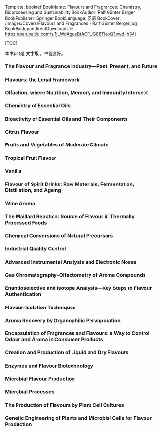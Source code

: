 Template: bookref
BookName: Flavours and Fragrances: Chemistry, Bioprocessing and Sustainability
BookAuthor: Ralf Günter Berger
BookPublisher: Springer
BookLanguage: 英语
BookCover: /images/Covers/Flavours and Fragrances - Ralf Günter Berger.jpg
BookBaidupanDirectDownloadUrl: https://pan.baidu.com/s/1jLWdAgueBtACFUG88TlapQ?pwd=h34j 


[TOC]

本书pdf是 **文字版** ，书签良好。

### The Flavour and Fragrance Industry—Past, Present, and Future

### Flavours: the Legal Framework

### Olfaction, where Nutrition, Memory and Immunity Intersect

### Chemistry of Essential Oils

### Bioactivity of Essential Oils and Their Components 

### Citrus Flavour 

### Fruits and Vegetables of Moderate Climate

### Tropical Fruit Flavour 

### Vanilla

### Flavour of Spirit Drinks: Raw Materials, Fermentation, Distillation, and Ageing 

### Wine Aroma 

### The Maillard Reaction: Source of Flavour in Thermally Processed Foods

### Chemical Conversions of Natural Precursors

### Industrial Quality Control

### Advanced Instrumental Analysis and Electronic Noses

### Gas Chromatography–Olfactometry of Aroma Compounds

### Enantioselective and Isotope Analysis—Key Steps to Flavour Authentication

### Flavour-Isolation Techniques

### Aroma Recovery by Organophilic Pervaporation

### Encapsulation of Fragrances and Flavours: a Way to Control Odour and Aroma in Consumer Products

### Creation and Production of Liquid and Dry Flavours

### Enzymes and Flavour Biotechnology

### Microbial Flavour Production

### Microbial Processes

### The Production of Flavours by Plant Cell Cultures

### Genetic Engineering of Plants and Microbial Cells for Flavour Production

